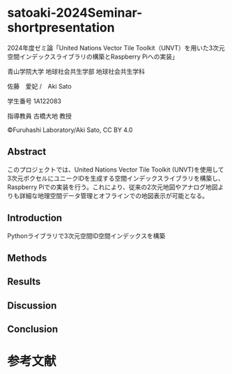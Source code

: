 # satoaki-2024Seminar-shortpresentation
2024年度ゼミ論「United Nations Vector Tile Toolkit（UNVT）を用いた3次元空間インデックスライブラリの構築とRaspberry Piへの実装」

青山学院大学 地球社会共生学部 地球社会共生学科

佐藤　愛妃 /　Aki Sato

学生番号 1A122083

指導教員 古橋大地 教授

©︎Furuhashi Laboratory/Aki Sato, CC BY 4.0

## Abstract
このプロジェクトでは、United Nations Vector Tile Toolkit (UNVT)を使用して3次元ボクセルにユニークIDを生成する空間インデックスライブラリを構築し、Raspberry Piでの実装を行う。これにより、従来の2次元地図やアナログ地図よりも詳細な地理空間データ管理とオフラインでの地図表示が可能となる。

## Introduction

Pythonライブラリで3次元空間ID空間インデックスを構築

## Methods

## Results

## Discussion

## Conclusion

# 参考文献
